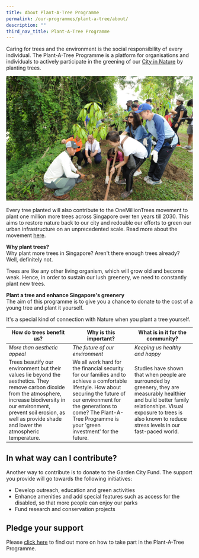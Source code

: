```yaml
---
title: About Plant-A-Tree Programme
permalink: /our-programmes/plant-a-tree/about/
description: ""
third_nav_title: Plant-A-Tree Programme
---
```

Caring for trees and the environment is the social responsibility of every individual. The Plant-A-Tree Programme is a platform for organisations and individuals to actively participate in the greening of our&nbsp;[City in Nature](https://www.nparks.gov.sg/about-us/city-in-nature)&nbsp;by planting trees.

![](/images/Tree%20Planting%20(Pls%20credit%20NParks)%20(1).jpeg)

Every tree planted will also contribute to the OneMillionTrees movement to plant one million more trees across Singapore over ten years till 2030. This aims to restore nature back to our city and redouble our efforts to green our urban infrastructure on an unprecedented scale. Read more about the movement&nbsp;[here](https://www.nparks.gov.sg/treessg/one-million-trees-movement).

**Why plant trees?**<br>
Why plant more trees in Singapore? Aren't there enough trees already? Well, definitely not.

Trees are like any other living organism, which will grow old and become weak. Hence, in order to sustain our lush greenery, we need to constantly plant new trees.

**Plant a tree and enhance Singapore's greenery**<br>
The aim of this programme is to give you a chance to donate to the cost of a young tree and plant it yourself.

It's a special kind of connection with Nature when you plant a tree yourself.



|**How do trees benefit us?** |**Why is this important?** |**What is in it for the community?** |
| -------- | -------- | -------- | 
| *More than aesthetic appeal* |*The future of our environment* |*Keeping us healthy and happy* |
|Trees beautify our environment but their values lie beyond the aesthetics. They remove carbon dioxide from the atmosphere, increase biodiversity in our environment, prevent soil erosion, as well as provide shade and lower the atmospheric temperature.|We all work hard for the financial security for our families and to achieve a comfortable lifestyle. How about securing the future of our environment for the generations to come? The Plant-A-Tree Programme is your 'green investment' for the future.|Studies have shown that when people are surrounded by greenery, they are measurably healthier and build better family relationships. Visual exposure to trees is also known to reduce stress levels in our fast-paced world.|

In what way can I contribute?
-----------------------------

Another way to contribute is to donate to the Garden City Fund. The support you provide will go towards the following initiatives:

*   Develop outreach, education and green activities
*   Enhance amenities and add special features such as access for the disabled, so that more people can enjoy our parks
*   Fund research and conservation projects

Pledge your support&nbsp;
--------------------

Please [click here](https://www.gardencityfund.gov.sg/our-programmes/plant-a-tree/howtotakepart/) to find out more on how to take part in the Plant-A-Tree Programme.